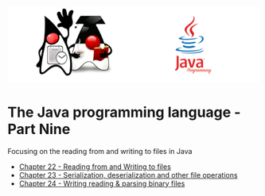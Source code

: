 ![](/assets/javarepologo.png)

# The Java programming language - Part Nine

Focusing on the reading from and writing to files in Java

- [Chapter 22 - Reading from and Writing to files](/src/com/irisida/lang/part09/chapter22)
- [Chapter 23 - Serialization, deserialization and other file operations](/src/com/irisida/lang/part09/chapter23)
- [Chapter 24 - Writing reading & parsing binary files](/src/com/irisida/lang/part09/chapter24)

